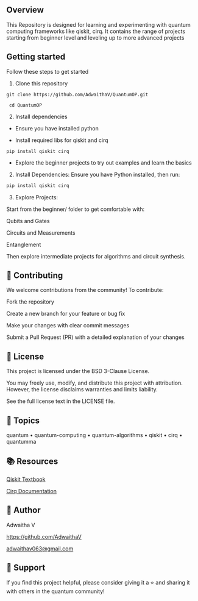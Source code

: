 ## Overview

This Repository is designed for learning and experimenting with quantum computing frameworks like qiskit, cirq. It contains the range of projects starting from beginner level and leveling up to more advanced projects

  
  

## Getting started

Follow these steps to get started

  

1. Clone this repository

  

``git clone https://github.com/AdwaithaV/QuantumOP.git``

`` cd QuantumOP``

  

2. Install dependencies

* Ensure you have installed python

* Install required libs for qiskit and cirq

``pip install qiskit cirq``

  

* Explore the beginner projects to try out examples and learn the basics

  
2. Install Dependencies:
Ensure you have Python installed, then run:

```bash
pip install qiskit cirq
```

3. Explore Projects:

Start from the beginner/ folder to get comfortable with:

Qubits and Gates

Circuits and Measurements

Entanglement

Then explore intermediate projects for algorithms and circuit synthesis.



## 🤝 Contributing


We welcome contributions from the community! To contribute:

Fork the repository

Create a new branch for your feature or bug fix

Make your changes with clear commit messages

Submit a Pull Request (PR) with a detailed explanation of your changes



## 📄 License


This project is licensed under the BSD 3-Clause License.

You may freely use, modify, and distribute this project with attribution. However, the license disclaims warranties and limits liability.

See the full license text in the LICENSE file.



## 🧩 Topics


quantum • quantum-computing • quantum-algorithms • qiskit • cirq • quantumma


## 📚 Resources


[Qiskit Textbook](https://github.com/RafeyIqbalRahman/Qiskit-Textbook)



[Cirq Documentation](https://quantumai.google/reference/python/cirq/all_symbols)



## 👤 Author


Adwaitha V

https://github.com/AdwaithaV


adwaithav063@gmail.com 


## 🌟 Support
If you find this project helpful, please consider giving it a ⭐ and sharing it with others in the quantum community!




